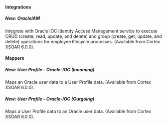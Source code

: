 #### Integrations
##### New: OracleIAM
Integrate with Oracle IOC Identity Access Management service to execute CRUD (create, read, update, and delete) and group (create, get, update, and delete) operations for employee lifecycle processes. (Available from Cortex XSOAR 6.0.0).

#### Mappers
##### New: User Profile - Oracle-IOC (Incoming)
Maps an Oracle user data to a User Profile data. (Available from Cortex XSOAR 6.0.0).

##### New: User Profile - Oracle-IOC (Outgoing)
Maps a User Profile data to an Oracle user data. (Available from Cortex XSOAR 6.0.0).
